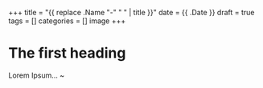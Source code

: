 +++
title = "{{ replace .Name "-" " " | title }}"
date = {{ .Date }}
draft = true
tags = []
categories = []
image
+++

# The first heading

Lorem Ipsum...
~               
